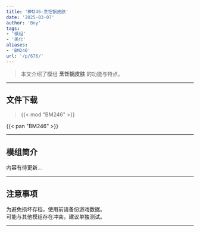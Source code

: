 ```yaml
---
title: 'BM246-烹饪锅皮肤'
date: '2025-03-07'
author: 'Bny'
tags:
- '模组'
- '美化'
aliases:
- 'BM246'
url: '/p/676/'
---
```


> 本文介绍了模组 **烹饪锅皮肤** 的功能与特点。

---

## 文件下载  

> {{< mod "BM246" >}}  

{{< pan "BM246" >}}  

---

## 模组简介

>  
内容有待更新...  

---

## 注意事项

>  
为避免损坏存档，使用前请备份游戏数据。  
可能与其他模组存在冲突，建议单独测试。  

---

